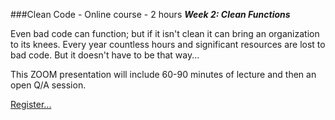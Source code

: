 ###Clean Code - Online course - 2 hours 
***Week 2:  Clean Functions***

Even bad code can function; but if it isn't clean it can bring an organization 
to its knees. Every year countless hours and significant resources are lost 
to bad code. But it doesn't have to be that way...

This ZOOM presentation
will include 60-90 minutes of lecture and then an open Q/A session.  


[Register...](https://www.eventbrite.com/e/clean-code-wednesday-webinar-6-weeks-with-uncle-bob-registration-166539314573?aff=ebdsoporgprofile)